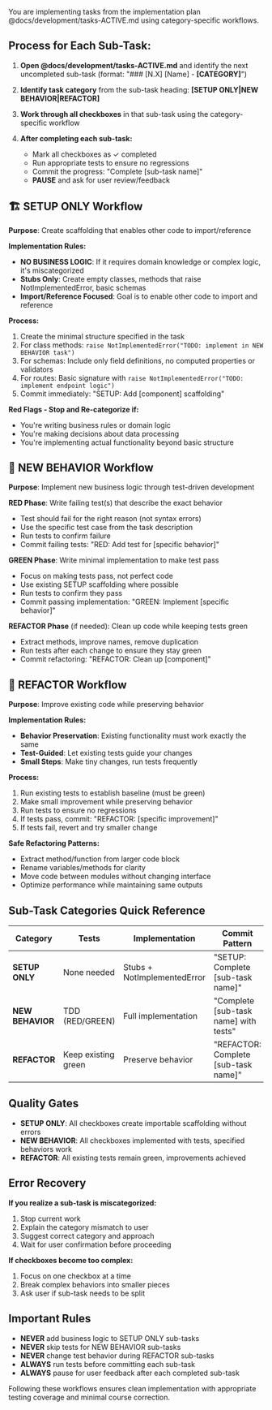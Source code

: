 You are implementing tasks from the implementation plan  @docs/development/tasks-ACTIVE.md using category-specific workflows.

## Process for Each Sub-Task:

1. **Open @docs/development/tasks-ACTIVE.md** and identify the next uncompleted sub-task (format: "### [N.X] [Name] - **[CATEGORY]**")

2. **Identify task category** from the sub-task heading: **[SETUP ONLY|NEW BEHAVIOR|REFACTOR]**

3. **Work through all checkboxes** in that sub-task using the category-specific workflow

4. **After completing each sub-task:**
   - Mark all checkboxes as ✓ completed
   - Run appropriate tests to ensure no regressions
   - Commit the progress: "Complete [sub-task name]"
   - **PAUSE** and ask for user review/feedback

## 🏗️ SETUP ONLY Workflow

**Purpose**: Create scaffolding that enables other code to import/reference

**Implementation Rules:**
- **NO BUSINESS LOGIC**: If it requires domain knowledge or complex logic, it's miscategorized
- **Stubs Only**: Create empty classes, methods that raise NotImplementedError, basic schemas
- **Import/Reference Focused**: Goal is to enable other code to import and reference

**Process:**
1. Create the minimal structure specified in the task
2. For class methods: `raise NotImplementedError("TODO: implement in NEW BEHAVIOR task")`
3. For schemas: Include only field definitions, no computed properties or validators
4. For routes: Basic signature with `raise NotImplementedError("TODO: implement endpoint logic")`
5. Commit immediately: "SETUP: Add [component] scaffolding"

**Red Flags - Stop and Re-categorize if:**
- You're writing business rules or domain logic
- You're making decisions about data processing
- You're implementing actual functionality beyond basic structure

## 🧪 NEW BEHAVIOR Workflow

**Purpose**: Implement new business logic through test-driven development

**RED Phase**: Write failing test(s) that describe the exact behavior
- Test should fail for the right reason (not syntax errors)
- Use the specific test case from the task description
- Run tests to confirm failure
- Commit failing tests: "RED: Add test for [specific behavior]"

**GREEN Phase**: Write minimal implementation to make test pass
- Focus on making tests pass, not perfect code
- Use existing SETUP scaffolding where possible
- Run tests to confirm they pass
- Commit passing implementation: "GREEN: Implement [specific behavior]"

**REFACTOR Phase** (if needed): Clean up code while keeping tests green
- Extract methods, improve names, remove duplication
- Run tests after each change to ensure they stay green
- Commit refactoring: "REFACTOR: Clean up [component]"

## 🔄 REFACTOR Workflow

**Purpose**: Improve existing code while preserving behavior

**Implementation Rules:**
- **Behavior Preservation**: Existing functionality must work exactly the same
- **Test-Guided**: Let existing tests guide your changes
- **Small Steps**: Make tiny changes, run tests frequently

**Process:**
1. Run existing tests to establish baseline (must be green)
2. Make small improvement while preserving behavior
3. Run tests to ensure no regressions
4. If tests pass, commit: "REFACTOR: [specific improvement]"
5. If tests fail, revert and try smaller change

**Safe Refactoring Patterns:**
- Extract method/function from larger code block
- Rename variables/methods for clarity
- Move code between modules without changing interface
- Optimize performance while maintaining same outputs

## Sub-Task Categories Quick Reference

| Category | Tests | Implementation | Commit Pattern |
|----------|-------|----------------|----------------|
| **SETUP ONLY** | None needed | Stubs + NotImplementedError | "SETUP: Complete [sub-task name]" |
| **NEW BEHAVIOR** | TDD (RED/GREEN) | Full implementation | "Complete [sub-task name] with tests" |
| **REFACTOR** | Keep existing green | Preserve behavior | "REFACTOR: Complete [sub-task name]" |

## Quality Gates

- **SETUP ONLY**: All checkboxes create importable scaffolding without errors
- **NEW BEHAVIOR**: All checkboxes implemented with tests, specified behaviors work
- **REFACTOR**: All existing tests remain green, improvements achieved

## Error Recovery

**If you realize a sub-task is miscategorized:**
1. Stop current work
2. Explain the category mismatch to user
3. Suggest correct category and approach
4. Wait for user confirmation before proceeding

**If checkboxes become too complex:**
1. Focus on one checkbox at a time
2. Break complex behaviors into smaller pieces
3. Ask user if sub-task needs to be split

## Important Rules

- **NEVER** add business logic to SETUP ONLY sub-tasks
- **NEVER** skip tests for NEW BEHAVIOR sub-tasks
- **NEVER** change test behavior during REFACTOR sub-tasks
- **ALWAYS** run tests before committing each sub-task
- **ALWAYS** pause for user feedback after each completed sub-task

Following these workflows ensures clean implementation with appropriate testing coverage and minimal course correction.
